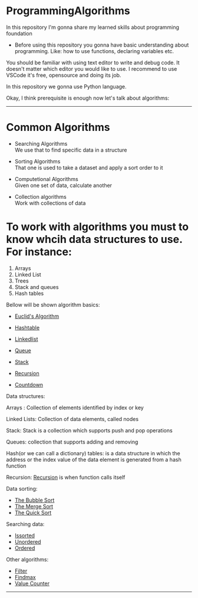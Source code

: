 # ProgrammingAlgorithms
In this repository I'm gonna share my learned skills about programming foundation 

* Before using this repository you gonna have basic understanding about programming. Like: how to use functions, declaring variables etc.

You should be familiar with using text editor to write and debug code. It doesn't matter which editor you would like to use.
I recommend to use VSCode it's free, opensource and doing its job.

In this repository we gonna use  Python language.

Okay, I think prerequisite is enough now let's talk about algorithms:

---

# Common Algorithms

* Searching Algorithms <br>
We use that to find specific data in a structure
 
* Sorting Algorithms <br>
That one is used to take a dataset and apply a sort order to it

* Computetional Algorithms <br>
Given one set of data, calculate another

* Collection algorithms <br>
Work with collections of data 

# To work with algorithms you must to know whcih data structures to use. For instance:
1. Arrays
2. Linked List
3. Trees
4. Stack and queues
5. Hash tables

Bellow will be shown algorithm basics:

* [Euclid's Algorithm](gcd.py)

* [Hashtable](hashtable.py)

* [Linkedlist](linklist.py)

* [Queue](queue.py)

* [Stack](stack.py)

* [Recursion](recursion.py)

* [Countdown](countdown.py)







Data structures: <br>

Arrays : Collection of elements identified by index or key <br>

Linked Lists: Collection of data elements, called nodes <br>

Stack: Stack is a collection which supports push and pop operations <br>

Queues: collection that supports adding and removing <br>

Hash(or we can call a dictionary) tables: is a data structure in which the address or the index value of the data element is generated from a hash function <br>

Recursion:  [Recursion](recursion.py) is when function calls itself <br>





Data sorting: <br>
* [The Bubble Sort](bubblesort.py)
* [The Merge Sort](mergesort.py)
* [The Quick Sort](quicksort.py)

Searching data: <br>

* [Issorted](issorted.py)
* [Unordered](unordered.py)
* [Ordered](ordered.py)

Other algorithms: <br>
* [Filter](Filter.py)
* [Findmax](findmax.py)
* [Value Counter](ValueCounter.py)

---

